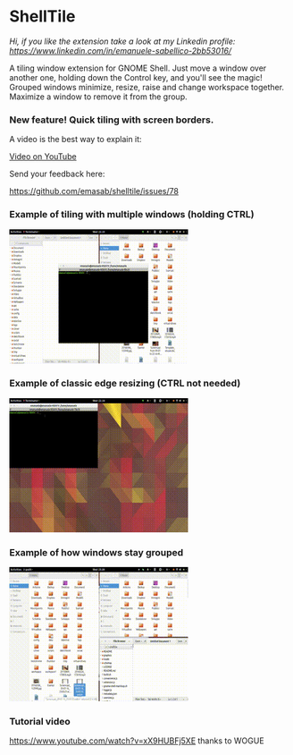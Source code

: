 # ShellTile

*Hi, if you like the extension take a look at my Linkedin profile: https://www.linkedin.com/in/emanuele-sabellico-2bb53016/*

A tiling window extension for GNOME Shell. Just move a window over another one, holding down the Control key, and you'll see the magic! Grouped windows minimize, resize, raise and change workspace together. Maximize a window to remove it from the group.

### New feature! Quick tiling with screen borders.

A video is the best way to explain it:

[Video on YouTube](https://www.youtube.com/watch?v=hNncF9Pc6PY)

Send your feedback here:

https://github.com/emasab/shelltile/issues/78

### Example of tiling with multiple windows (holding CTRL)

![tiling windows](/README/img/window_tiling.gif)

### Example of classic edge resizing (CTRL not needed)

![tiling windows](/README/img/edge_tiling.gif)

### Example of how windows stay grouped

![tiling windows](/README/img/coordinated_actions.gif)

### Tutorial video

https://www.youtube.com/watch?v=xX9HUBFj5XE
thanks to WOGUE
